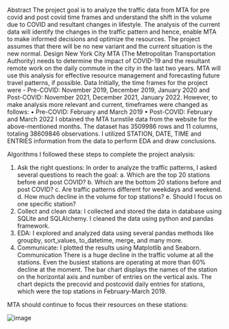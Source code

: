 
Abstract
The project goal is to analyze the traffic data from MTA for pre covid and post covid time frames and understand the shift in the volume due to COVID and resultant changes in lifestyle. 
The analysis of the current data will identify the changes in the traffic pattern and hence, enable MTA to make informed decisions and optimize the resources. The project assumes that there will be no new variant and the current situation is the new normal.
Design
New York City MTA (The Metropolitan Transportation Authority) needs to determine the impact of COVID-19 and the resultant remote work on the daily commute in the city in the last two years. MTA will use this analysis for effective resource management and forecasting future travel patterns, if possible. 
Data
Initially, the time frames for the project were - Pre-COVID: November 2019, December 2019, January 2020 and Post-COVID: November 2021, December 2021, January 2022. However, to make analysis more relevant and current, timeframes were changed as follows:
•	Pre-COVID: February and March 2019
•	Post-COVID: February and March 2022
I obtained the MTA turnstile data from the website for the above-mentioned months. The dataset has 3509986 rows and 11 columns, totaling 38609846 observations. I utilized STATION, DATE, TIME and ENTRIES information from the data to perform EDA and draw conclusions.

Algorithms
I followed these steps to complete the project analysis:
1.	Ask the right questions: In order to analyze the traffic patterns, I asked several questions to reach the goal:
a.	Which are the top 20 stations before and post COVID?
b.	Which are the bottom 20 stations before and post COVID?
c.	Are traffic patterns different for weekdays and weekend.
d.	How much decline in the volume for top stations?
e.	Should I focus on one specific station? 
2.	Collect and clean data: I collected and stored the data in database using SQLite and SQLAlchemy. I cleaned the data using python and pandas framework.
3.	EDA: I explored and analyzed data using several pandas methods like groupby, sort_values, to_datetime, merge, and many more.
4.	Communicate: I plotted the results using Matplotlib and Seaborn.
Communication
There is a huge decline in the traffic volume at all the stations. Even the busiest stations are operating at more than 60% decline at the moment. The bar chart displays the names of the station on the horizontal axis and number of entries on the vertical axis. The chart depicts the precovid and postcovid daily entries for stations, which were the top stations in February-March 2019.

 
MTA should continue to focus their resources on these stations:

 
 ![image](https://github.com/Himani0924/impact_of_covid19/assets/99743248/f8797ceb-7369-4789-8086-8edef9bf80c0)

